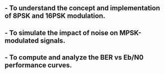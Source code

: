 ## - To understand the concept and implementation of 8PSK and 16PSK modulation.
## - To simulate the impact of noise on MPSK-modulated signals.
## - To compute and analyze the BER vs Eb/N0 performance curves.

